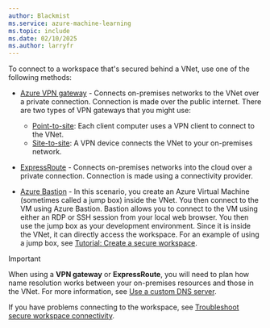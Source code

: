 ```yaml
---
author: Blackmist
ms.service: azure-machine-learning
ms.topic: include
ms.date: 02/10/2025
ms.author: larryfr
---
```


To connect to a workspace that's secured behind a VNet, use one of the following methods:

* [Azure VPN gateway](/azure/vpn-gateway/vpn-gateway-about-vpngateways) - Connects on-premises networks to the VNet over a private connection. Connection is made over the public internet. There are two types of VPN gateways that you might use:

    * [Point-to-site](/azure/vpn-gateway/vpn-gateway-howto-point-to-site-resource-manager-portal): Each client computer uses a VPN client to connect to the VNet.
    * [Site-to-site](/azure/vpn-gateway/tutorial-site-to-site-portal): A VPN device connects the VNet to your on-premises network.

* [ExpressRoute](https://azure.microsoft.com/services/expressroute/) - Connects on-premises networks into the cloud over a private connection. Connection is made using a connectivity provider.
* [Azure Bastion](/azure/bastion/bastion-overview) - In this scenario, you create an Azure Virtual Machine (sometimes called a jump box) inside the VNet. You then connect to the VM using Azure Bastion. Bastion allows you to connect to the VM using either an RDP or SSH session from your local web browser. You then use the jump box as your development environment. Since it is inside the VNet, it can directly access the workspace. For an example of using a jump box, see [Tutorial: Create a secure workspace](../tutorial-create-secure-workspace.md).

> [!IMPORTANT]
> When using a __VPN gateway__ or __ExpressRoute__, you will need to plan how name resolution works between your on-premises resources and those in the VNet. For more information, see [Use a custom DNS server](../how-to-custom-dns.md).

If you have problems connecting to the workspace, see [Troubleshoot secure workspace connectivity](../how-to-troubleshoot-secure-connection-workspace.md).